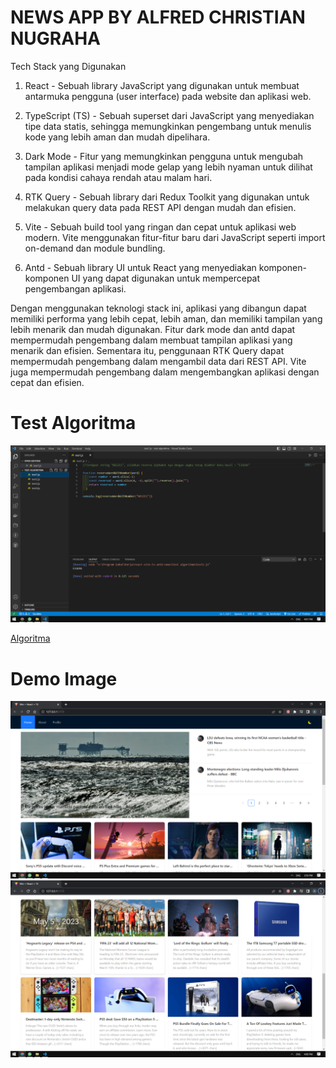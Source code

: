 # NEWS APP BY ALFRED CHRISTIAN NUGRAHA

Tech Stack yang Digunakan

1. React - Sebuah library JavaScript yang digunakan untuk membuat antarmuka pengguna (user interface) pada website dan aplikasi web.

2. TypeScript (TS) - Sebuah superset dari JavaScript yang menyediakan tipe data statis, sehingga memungkinkan pengembang untuk menulis kode yang lebih aman dan mudah dipelihara.

3. Dark Mode - Fitur yang memungkinkan pengguna untuk mengubah tampilan aplikasi menjadi mode gelap yang lebih nyaman untuk dilihat pada kondisi cahaya rendah atau malam hari.
4. RTK Query - Sebuah library dari Redux Toolkit yang digunakan untuk melakukan query data pada REST API dengan mudah dan efisien.

5. Vite - Sebuah build tool yang ringan dan cepat untuk aplikasi web modern. Vite menggunakan fitur-fitur baru dari JavaScript seperti import on-demand dan module      bundling.

6. Antd - Sebuah library UI untuk React yang menyediakan komponen-komponen UI yang dapat digunakan untuk mempercepat pengembangan aplikasi.

Dengan menggunakan teknologi stack ini, aplikasi yang dibangun dapat memiliki performa yang lebih cepat, lebih aman, dan memiliki tampilan yang lebih menarik dan mudah digunakan. Fitur dark mode dan antd dapat mempermudah pengembang dalam membuat tampilan aplikasi yang menarik dan efisien. Sementara itu, penggunaan RTK Query dapat mempermudah pengembang dalam mengambil data dari REST API. Vite juga mempermudah pengembang dalam mengembangkan aplikasi dengan cepat dan efisien.
# Test Algoritma

![Alt text](https://github.com/SwitchZer/test-algoritma-js/blob/973e7b06b58987fda7bce48c2e4b29c37159f768/demo1.PNG)

[Algoritma](https://github.com/SwitchZer/test-algoritma-js)

# Demo Image
![Alt text](https://github.com/SwitchZer/test-image/blob/b6f91a98ea5e3297eb62f097871f3826e741def2/1.PNG)
![Alt text](https://github.com/SwitchZer/test-image/blob/b6f91a98ea5e3297eb62f097871f3826e741def2/2.PNG)
